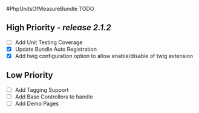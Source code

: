 #PhpUnitsOfMeasureBundle TODO

## High Priority - _release 2.1.2_

 - [ ] Add Unit Testing Coverage
 - [X] Update Bundle Auto Registration
 - [X] Add twig configuration option to allow enable/disable of twig extension
 
## Low Priority
 - [ ] Add Tagging Support 
 - [ ] Add Base Controllers to handle
 - [ ] Add Demo Pages
